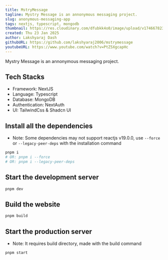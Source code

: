 ```yaml
---
title: MstryMessage
tagline: Mystry Message is an annonymous messaging project.
slug: anonymous-messaging-app
tags: nextjs, typescript, mongodb
thumbnail: https://res.cloudinary.com/dfubkk4o0/image/upload/v1746678238/Screenshot_23_b1ae1h.png
created: Thu 23 Jan 2025
author: Lakshyaraj Dash
githubURL: https://github.com/lakshyaraj2006/mstrymessage
youtubeURL: https://www.youtube.com/watch?v=PtZ5XgcapHc
---
```


Mystry Message is an annonymous messaging project.

## Tech Stacks
- Framework: NextJS
- Language: Typescript
- Database: MongoDB
- Authentication: NextAuth
- UI: TailwindCss & Shadcn UI

## Install all the dependencies

- Note: Some dependencies may not support reactjs v19.0.0, use ```--force``` or ```--legacy-peer-deps``` with the installation command

```bash
pnpm i
# OR: pnpm i --force
# OR: pnpm i --legacy-peer-deps
```

## Start the development server
```bash
pnpm dev
```

## Build the website
```bash
pnpm build
```

## Start the production server

- Note: It requires build directory, made with the build command

```bash
pnpm start
```